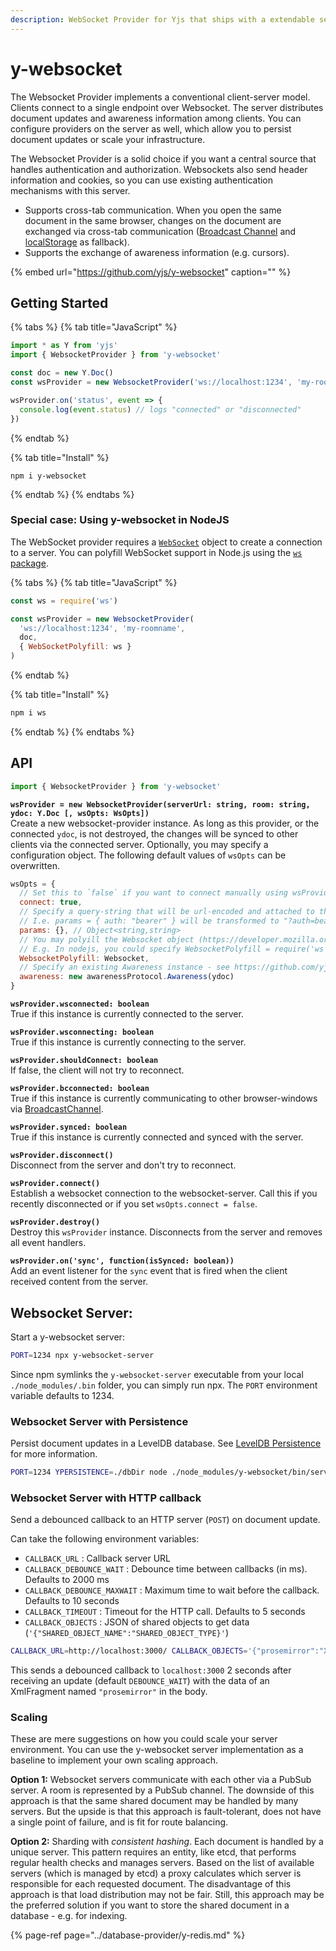 ```yaml
---
description: WebSocket Provider for Yjs that ships with a extendable server implementation
---
```


# y-websocket

The Websocket Provider implements a conventional client-server model. Clients connect to a single endpoint over Websocket. The server distributes document updates and awareness information among clients. You can configure providers on the server as well, which allow you to persist document updates or scale your infrastructure.

The Websocket Provider is a solid choice if you want a central source that handles authentication and authorization. Websockets also send header information and cookies, so you can use existing authentication mechanisms with this server.

* Supports cross-tab communication. When you open the same document in the same browser, changes on the document are exchanged via cross-tab communication \([Broadcast Channel](https://developer.mozilla.org/en-US/docs/Web/API/Broadcast_Channel_API) and [localStorage](https://developer.mozilla.org/en-US/docs/Web/API/Window/localStorage) as fallback\).
* Supports the exchange of awareness information \(e.g. cursors\).

{% embed url="https://github.com/yjs/y-websocket" caption="" %}

## Getting Started

{% tabs %}
{% tab title="JavaScript" %}
```javascript
import * as Y from 'yjs'
import { WebsocketProvider } from 'y-websocket'

const doc = new Y.Doc()
const wsProvider = new WebsocketProvider('ws://localhost:1234', 'my-roomname', doc)

wsProvider.on('status', event => {
  console.log(event.status) // logs "connected" or "disconnected"
})
```
{% endtab %}

{% tab title="Install" %}
```
npm i y-websocket
```
{% endtab %}
{% endtabs %}

### Special case: Using y-websocket in NodeJS

The WebSocket provider requires a [`WebSocket`](https://developer.mozilla.org/en-US/docs/Web/API/WebSocket) object to create a connection to a server. You can polyfill WebSocket support in Node.js using the [`ws` package](https://www.npmjs.com/package/ws).

{% tabs %}
{% tab title="JavaScript" %}
```javascript
const ws = require('ws')

const wsProvider = new WebsocketProvider(
  'ws://localhost:1234', 'my-roomname',
  doc,
  { WebSocketPolyfill: ws }
)
```
{% endtab %}

{% tab title="Install" %}
```bash
npm i ws
```
{% endtab %}
{% endtabs %}

## API

```javascript
import { WebsocketProvider } from 'y-websocket'
```

**`wsProvider = new WebsocketProvider(serverUrl: string, room: string, ydoc: Y.Doc [, wsOpts: WsOpts])`**  
    Create a new websocket-provider instance. As long as this provider, or the connected `ydoc`, is not destroyed, the changes will be synced to other clients via the connected server. Optionally, you may specify a configuration object. The following default values of `wsOpts` can be overwritten. 

```javascript
wsOpts = {
  // Set this to `false` if you want to connect manually using wsProvider.connect()
  connect: true,
  // Specify a query-string that will be url-encoded and attached to the `serverUrl`
  // I.e. params = { auth: "bearer" } will be transformed to "?auth=bearer"
  params: {}, // Object<string,string>
  // You may polyill the Websocket object (https://developer.mozilla.org/en-US/docs/Web/API/WebSocket).
  // E.g. In nodejs, you could specify WebsocketPolyfill = require('ws')
  WebsocketPolyfill: Websocket,
  // Specify an existing Awareness instance - see https://github.com/yjs/y-protocols
  awareness: new awarenessProtocol.Awareness(ydoc)
}
```

**`wsProvider.wsconnected: boolean`**  
    True if this instance is currently connected to the server.

**`wsProvider.wsconnecting: boolean`**  
    True if this instance is currently connecting to the server.

**`wsProvider.shouldConnect: boolean`**  
    If false, the client will not try to reconnect.  

**`wsProvider.bcconnected: boolean`**  
    True if this instance is currently communicating to other browser-windows via [BroadcastChannel](https://developer.mozilla.org/en-US/docs/Web/API/BroadcastChannel).

**`wsProvider.synced: boolean`**  
    True if this instance is currently connected and synced with the server.

**`wsProvider.disconnect()`**  
    Disconnect from the server and don't try to reconnect.

**`wsProvider.connect()`**   
    Establish a websocket connection to the websocket-server. Call this if you recently disconnected or if you set `wsOpts.connect = false`.

**`wsProvider.destroy()`**  
    Destroy this `wsProvider` instance. Disconnects from the server and removes all event handlers.

**`wsProvider.on('sync', function(isSynced: boolean))`**  
    Add an event listener for the `sync` event that is fired when the client received content from the server.

## Websocket Server:

Start a y-websocket server:

```bash
PORT=1234 npx y-websocket-server
```

Since npm symlinks the `y-websocket-server` executable from your local `./node_modules/.bin` folder, you can simply run npx. The `PORT` environment variable defaults to 1234.

### Websocket Server with Persistence

Persist document updates in a LevelDB database. See [LevelDB Persistence](../database-provider/y-leveldb.md) for more information.

```bash
PORT=1234 YPERSISTENCE=./dbDir node ./node_modules/y-websocket/bin/server.js
```

### Websocket Server with HTTP callback

Send a debounced callback to an HTTP server \(`POST`\) on document update.

Can take the following environment variables:

* `CALLBACK_URL` : Callback server URL
* `CALLBACK_DEBOUNCE_WAIT` : Debounce time between callbacks \(in ms\). Defaults to 2000 ms 
* `CALLBACK_DEBOUNCE_MAXWAIT` : Maximum time to wait before the callback. Defaults to 10 seconds
* `CALLBACK_TIMEOUT` : Timeout for the HTTP call. Defaults to 5 seconds
* `CALLBACK_OBJECTS` : JSON of shared objects to get data \(`'{"SHARED_OBJECT_NAME":"SHARED_OBJECT_TYPE}'`\)

```bash
CALLBACK_URL=http://localhost:3000/ CALLBACK_OBJECTS='{"prosemirror":"XmlFragment"}' npm start
```

This sends a debounced callback to `localhost:3000` 2 seconds after receiving an update \(default `DEBOUNCE_WAIT`\) with the data of an XmlFragment named `"prosemirror"` in the body.

### Scaling

These are mere suggestions on how you could scale your server environment. You can use the y-websocket server implementation as a baseline to implement your own scaling approach.

**Option 1:** Websocket servers communicate with each other via a PubSub server. A room is represented by a PubSub channel. The downside of this approach is that the same shared document may be handled by many servers. But the upside is that this approach is fault-tolerant, does not have a single point of failure, and is fit for route balancing.

**Option 2:** Sharding with _consistent hashing_. Each document is handled by a unique server. This pattern requires an entity, like etcd, that performs regular health checks and manages servers. Based on the list of available servers \(which is managed by etcd\) a proxy calculates which server is responsible for each requested document. The disadvantage of this approach is that load distribution may not be fair. Still, this approach may be the preferred solution if you want to store the shared document in a database - e.g. for indexing.

{% page-ref page="../database-provider/y-redis.md" %}



